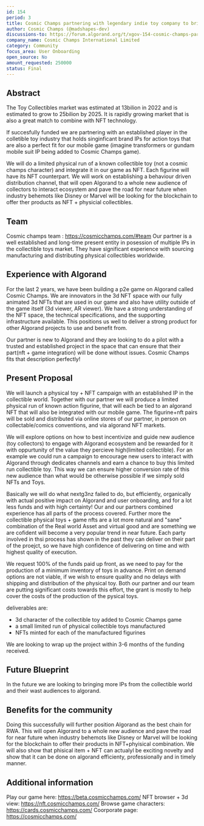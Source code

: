 ```yaml
---
id: 154
period: 3
title: Cosmic Champs partnering with legendary indie toy company to bring established physical toy in-game on Algorand
author: Cosmic Champs (@madshapes-dev)
discussions-to: https://forum.algorand.org/t/xgov-154-cosmic-champs-partnering-with-legendary-indie-toy-company-to-bring-physical-toys-in-game-on-algorand
company_name: Cosmic Champs International Limited
category: Community
focus_area: User Onboarding
open_source: No
amount_requested: 250000
status: Final
---
```


## Abstract
The Toy Collectibles market was estimated at 13bilion in 2022 and is estimated to grow to 25bilion by 2025. It is rapidly growing market that is also a great match to combine with NFT technology.

If succesfully funded we are partnering with an established player in the colletible toy industry that holds singinficant brand IPs for action toys that are also a perfect fit for our mobile game (imagine transformers or gundam mobile suit IP being added to Cosmic Champs game).

We will do a limited physical run of a known collectible toy (not a cosmic champs character) and integrate it in our game as NFT. Each figurine will have its NFT counterpart. We will work on establishing a behaviour driven distribution channel, that will open Algorand to a whole new audience of collectors to interact ecosystem and pave the road for near future when industry behemots like Disney or Marvel will be looking for the blockchain to offer ther products as NFT + physicial collectibles.

## Team
Cosmic champs team : <a href="https://cosmicchamps.com/#team" target="_blank">https://cosmicchamps.com/#team</a>
Our partner is a well established and long-time present entity in posession of multiple IPs in the collectible toys market. They have significant experience with sourcing manufacturing and distributing physical collectibles worldwide.

## Experience with Algorand
For the last 2 years, we have been building a p2e game on Algorand called Cosmic Champs. We are innovators in the 3d NFT space with our fully animated 3d NFTs that are used in our game and also have utility outside of the game itself (3d viewer, AR viewer).
We have a strong understanding of the NFT space, the technical specifications, and the supporting infrastructure available. This positions us well to deliver a strong product for other Algorand projects to use and benefit from.

Our partner is new to Algorand and they are looking to do a pilot with a trusted and established project in the space that can ensure that their part(nft + game integration) will be done without issues. Cosmic Champs fits that description perfectly!

## Present Proposal
We will launch a physical toy + NFT campaign with an established IP in the collectible world. Together with our partner we will produce a limited physical run of known action figurine, that will each be tied to an algorand NFT that will also be integrated with our mobile game. The figurine+nft pairs will be sold and distributed via online stores of our partner, in person on collectable/comics conventions, and via algorand NFT markets.

We will explore options on how to best incentivize and guide new audience (toy collectors) to engage with Algorand ecosystem and be rewarded for it with oppurtunity of the value they percieve high(limited collectible). For an example we could run a campaign to encourage new users to interact with Algorand through dedicates channels and earn a chance to buy this limited run collectible toy. This way we can ensure higher conversion rate of this new audience than what would be otherwise possible if we simply sold NFTs and Toys.

Basically we will do what nextg3nz failed to do, but efficiently, organically with actual positive impact on Algorand and user onboarding, and for a lot less funds and with high certainty! Our and our partners combined experience has all parts of the process covered. Further more the collectible physical toys + game nfts are a lot more natural and "sane" combination of the Real world Asset and virtual good and are something we are cofident will become a very popular trend in near future. Each party involved in thsi process has shown in the past they can deliver on their part of the proejct, so we have high confidence of delivering on time and with highest quality of execution.

We request 100% of the funds paid up front, as we need to pay for the production of a minimum inventory of toys in advance. Print on demand options are not viable, if we wish to ensure quality and no delays with shipping and distribution of the physical toy.
Both our partner and our team are putting significant costs towards this effort, the grant is mostly to help cover the costs of the production of the pysical toys.

deliverables are:
- 3d character of the collectible toy added to Cosmic Champs game
- a small limited run of physical collectible toys manufactured
- NFTs minted for each of the manufactured figurines

We are looking to wrap up the project within 3-6 months of the funding received.


## Future Blueprint
In the future we are looking to bringing more IPs from the collectible world and their wast audiences to algorand.

## Benefits for the community
Doing this successfully will further position Algorand as the best chain for RWA. This will open Algorand to a whole new audience and pave the road for near future when industry behemots like Disney or Marvel will be looking for the blockchain to offer their products in NFT+phyisical  combination.
We will also show that phisical item + NFT can actualyl be exciting novelty and show that it can be done on algorand efficienty, professionally and in timely manner.



## Additional information
Play our game here: <a href="https://beta.cosmicchamps.com/" target="_blank">https://beta.cosmicchamps.com/</a>
NFT browser + 3d view: <a href="https://nft.cosmicchamps.com/" target="_blank">https://nft.cosmicchamps.com/</a>
Browse game characters: <a href="https://cards.cosmicchamps.com/" target="_blank">https://cards.cosmicchamps.com/</a>
Coorporate page: <a href="https://cosmicchamps.com/" target="_blank">https://cosmicchamps.com/</a>
